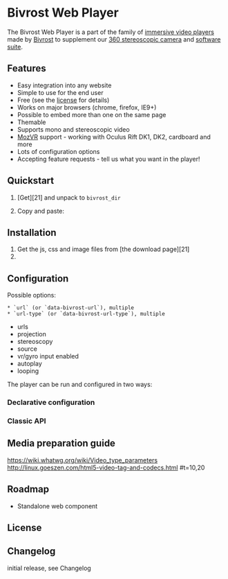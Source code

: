 Bivrost Web Player
==================

The Bivrost Web Player is a part of the family of [immersive video players][1] made by [Bivrost][2] to supplement our [360 stereoscopic camera][3] and [software suite][4].


[1]: TODO 
[2]: http://bivrost360.com
[3]: TODO
[4]: TODO



Features
--------

* Easy integration into any website
* Simple to use for the end user
* Free (see the [license][12] for details)
* Works on major browsers (chrome, firefox, IE9+)
* Possible to embed more than one on the same page
* Themable
* Supports mono and stereoscopic video
* [MozVR][11] support - working with Oculus Rift DK1, DK2, cardboard and more
* Lots of configuration options
* Accepting feature requests - tell us what you want in the player!

[11]: http://mozvr.com/
[12]: #License


Quickstart
----------

1. [Get][21] and unpack to `bivrost_dir`
2. Copy and paste:

	<link rel="stylesheet" href="bivrost_dir/bivrost.css" />
	<script type="text/javascript" src="bivrost_dir/bivrost-min.js"></script>

	<bivrost-player url="stereoscopic_movie_LR.mp4"></bivrost-player>

Installation
------------

1. Get the js, css and image files from [the download page][21]
2. 


Configuration
-------------

Possible options:

	* `url` (or `data-bivrost-url`), multiple
	* `url-type` (or `data-bivrost-url-type`), multiple

- urls
- projection
- stereoscopy
- source
- vr/gyro input enabled
- autoplay
- looping

The player can be run and configured in two ways:

### Declarative configuration

### Classic API



Media preparation guide
-----------------------
https://wiki.whatwg.org/wiki/Video_type_parameters
http://linux.goeszen.com/html5-video-tag-and-codecs.html
#t=10,20

Roadmap
-------
* Standalone web component


License
-------


Changelog
---------
initial release, see Changelog